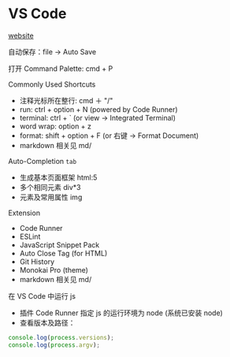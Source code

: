 # VS Code

[website](https://code.visualstudio.com/)

自动保存：file -> Auto Save

打开 Command Palette: cmd + P

Commonly Used Shortcuts
* 注释光标所在整行: cmd ＋ "/"
* run: ctrl + option + N (powered by Code Runner)
* terminal: ctrl + ` (or view -> Integrated Terminal)
* word wrap: option + z
* format: shift + option + F (or 右键 -> Format Document)
* markdown 相关见 md/

Auto-Completion <code>tab</code>
* 生成基本页面框架 html:5
* 多个相同元素 div*3
* 元素及常用属性 img

Extension
* Code Runner
* ESLint
* JavaScript Snippet Pack
* Auto Close Tag (for HTML)
* Git History
* Monokai Pro (theme)
* markdown 相关见 md/

在 VS Code 中运行 js
* 插件 Code Runner 指定 js 的运行环境为 node (系统已安装 node)
* 查看版本及路径：
```js
console.log(process.versions);
console.log(process.argv);
```